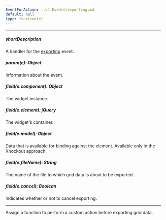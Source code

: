 ```yaml
---
EventForAction: ..\4 Events\exporting.md
default: null
type: function(e)
---
```

---
##### shortDescription
A handler for the [exporting](/api-reference/10%20UI%20Widgets/dxPivotGrid/4%20Events/exporting.md '/Documentation/ApiReference/UI_Widgets/dxPivotGrid/Events/#exporting') event.

##### param(e): Object
Information about the event.

##### field(e.component): Object
The widget <a href="/Documentation/16_2/ApiReference/UI_Widgets/dxPivotGrid/Methods/#instance"></a> instance.

##### field(e.element): jQuery
The widget's container.

##### field(e.model): Object
Data that is available for binding against the element. Available only in the Knockout approach.

##### field(e.fileName): String
The name of the file to which grid data is about to be exported.

##### field(e.cancel): Boolean
Indicates whether or not to cancel exporting.

---
Assign a function to perform a custom action before exporting grid data.
